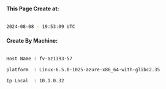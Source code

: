 
   
#### This Page Create at:

```bash

2024-08-08 - 19:53:09 UTC

```

#### Create By Machine:

```bash

Host Name : fv-az1393-57

platform  : Linux-6.5.0-1025-azure-x86_64-with-glibc2.35

Ip Local  : 10.1.0.32

```

